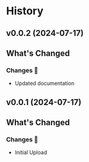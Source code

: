 # History

<!-- latest-start -->


## v0.0.2 (2024-07-17)

<!-- Release notes generated using configuration in .github/release.yml at main -->

## What's Changed

### Changes 🎉


-   Updated documentation

## v0.0.1 (2024-07-17)

<!-- Release notes generated using configuration in .github/release.yml at main -->

## What's Changed

### Changes 🎉


-   Initial Upload

<!-- latest-stop -->
